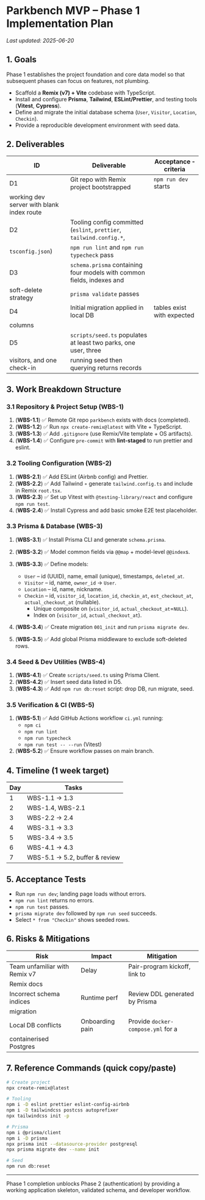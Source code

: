 # Parkbench MVP – Phase 1 Implementation Plan

_Last updated: 2025-06-20_

## 1. Goals

Phase 1 establishes the project foundation and core data model so that
subsequent phases can focus on features, not plumbing.

- Scaffold a **Remix (v7) + Vite** codebase with TypeScript.
- Install and configure **Prisma**, **Tailwind**, **ESLint/Prettier**, and
  testing tools (**Vitest**, **Cypress**).
- Define and migrate the initial database schema
  (`User`, `Visitor`, `Location`, `Checkin`).
- Provide a reproducible development environment with seed data.

## 2. Deliverables

| ID                                        | Deliverable                                                            | Acceptance ‑ criteria      |
| ----------------------------------------- | ---------------------------------------------------------------------- | -------------------------- |
| D1                                        | Git repo with Remix project bootstrapped                               | `npm run dev` starts       |
| working dev server with blank index route |
| D2                                        | Tooling config committed (`eslint`, `prettier`, `tailwind.config.*`,   |
| `tsconfig.json`)                          | `npm run lint` and `npm run typecheck` pass                            |
| D3                                        | `schema.prisma` containing four models with common fields, indexes and |
| soft-delete strategy                      | `prisma validate` passes                                               |
| D4                                        | Initial migration applied in local DB                                  | tables exist with expected |
| columns                                   |
| D5                                        | `scripts/seed.ts` populates at least two parks, one user, three        |
| visitors, and one check-in                | running seed then querying returns records                             |

## 3. Work Breakdown Structure

### 3.1 Repository & Project Setup (WBS-1)

1.  (**WBS-1.1**) ✅ Remote Git repo `parkbench` exists with docs (completed).
2.  (**WBS-1.2**) ✅ Run `npx create-remix@latest` with Vite + TypeScript.
3.  (**WBS-1.3**) ✅ Add `.gitignore` (use Remix/Vite template + OS artifacts).
4.  (**WBS-1.4**) ✅ Configure `pre-commit` with **lint-staged** to run prettier
    and eslint.

### 3.2 Tooling Configuration (WBS-2)

1.  (**WBS-2.1**) ✅ Add ESLint (Airbnb config) and Prettier.
2.  (**WBS-2.2**) ✅ Add Tailwind ◦ generate `tailwind.config.ts` and include in
    Remix `root.tsx`.
3.  (**WBS-2.3**) ✅ Set up Vitest with `@testing-library/react` and configure
    `npm run test`.
4.  (**WBS-2.4**) ✅ Install Cypress and add basic smoke E2E test placeholder.

### 3.3 Prisma & Database (WBS-3)

1.  (**WBS-3.1**) ✅ Install Prisma CLI and generate `schema.prisma`.
2.  (**WBS-3.2**) ✅ Model common fields via `@@map` + model-level `@@index`s.
3.  (**WBS-3.3**) ✅ Define models:

    - `User` – id (UUID), name, email (unique), timestamps, `deleted_at`.
    - `Visitor` – id, name, `owner_id` → `User`.
    - `Location` – id, name, nickname.
    - `Checkin` – id, `visitor_id`, `location_id`, `checkin_at`,
      `est_checkout_at`, `actual_checkout_at` (nullable).
      - Unique composite on (`visitor_id`, `actual_checkout_at`=`NULL`).
      - Index on (`visitor_id`, `actual_checkout_at`).

4.  (**WBS-3.4**) ✅ Create migration `001_init` and run `prisma migrate dev`.
5.  (**WBS-3.5**) ✅ Add global Prisma middleware to exclude soft-deleted rows.

### 3.4 Seed & Dev Utilities (WBS-4)

1.  (**WBS-4.1**) ✅ Create `scripts/seed.ts` using Prisma Client.
2.  (**WBS-4.2**) ✅ Insert seed data listed in D5.
3.  (**WBS-4.3**) ✅ Add `npm run db:reset` script: drop DB, run migrate, seed.

### 3.5 Verification & CI (WBS-5)

1.  (**WBS-5.1**) ✅ Add GitHub Actions workflow `ci.yml` running:
    - `npm ci`
    - `npm run lint`
    - `npm run typecheck`
    - `npm run test -- --run` (Vitest)
2.  (**WBS-5.2**) ✅ Ensure workflow passes on main branch.

## 4. Timeline (1 week target)

| Day | Tasks                          |
| --- | ------------------------------ |
| 1   | WBS-1.1 → 1.3                  |
| 2   | WBS-1.4, WBS-2.1               |
| 3   | WBS-2.2 → 2.4                  |
| 4   | WBS-3.1 → 3.3                  |
| 5   | WBS-3.4 → 3.5                  |
| 6   | WBS-4.1 → 4.3                  |
| 7   | WBS-5.1 → 5.2, buffer & review |

## 5. Acceptance Tests

- Run `npm run dev`; landing page loads without errors.
- `npm run lint` returns no errors.
- `npm run test` passes.
- `prisma migrate dev` followed by `npm run seed` succeeds.
- Select `* from "Checkin"` shows seeded rows.

## 6. Risks & Mitigations

| Risk                          | Impact          | Mitigation                         |
| ----------------------------- | --------------- | ---------------------------------- |
| Team unfamiliar with Remix v7 | Delay           | Pair-program kickoff, link to      |
| Remix docs                    |
| Incorrect schema indices      | Runtime perf    | Review DDL generated by Prisma     |
| migration                     |
| Local DB conflicts            | Onboarding pain | Provide `docker-compose.yml` for a |
| containerised Postgres        |

## 7. Reference Commands (quick copy/paste)

```bash
# Create project
npx create-remix@latest

# Tooling
npm i -D eslint prettier eslint-config-airbnb
npm i -D tailwindcss postcss autoprefixer
npx tailwindcss init -p

# Prisma
npm i @prisma/client
npm i -D prisma
npx prisma init --datasource-provider postgresql
npx prisma migrate dev --name init

# Seed
npm run db:reset
```

---

Phase 1 completion unblocks Phase 2 (authentication) by providing a working
application skeleton, validated schema, and developer workflow.
